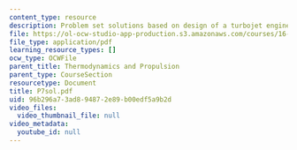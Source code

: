```yaml
---
content_type: resource
description: Problem set solutions based on design of a turbojet engine.
file: https://ol-ocw-studio-app-production.s3.amazonaws.com/courses/16-01-unified-engineering-i-ii-iii-iv-fall-2005-spring-2006/96b296a73ad894872e89b00edf5a9b2d_P7sol.pdf
file_type: application/pdf
learning_resource_types: []
ocw_type: OCWFile
parent_title: Thermodynamics and Propulsion
parent_type: CourseSection
resourcetype: Document
title: P7sol.pdf
uid: 96b296a7-3ad8-9487-2e89-b00edf5a9b2d
video_files:
  video_thumbnail_file: null
video_metadata:
  youtube_id: null
---
```

